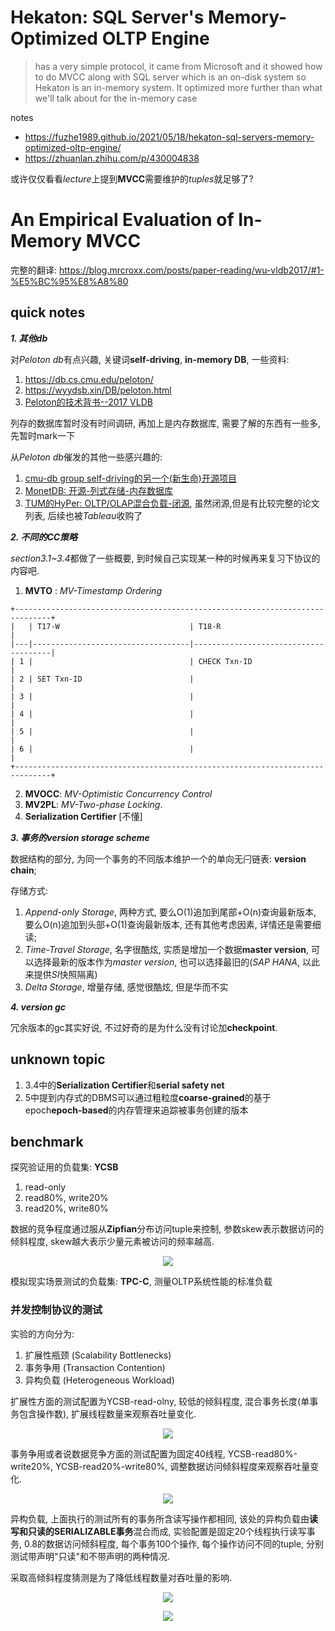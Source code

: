 # Hekaton: SQL Server's Memory-Optimized OLTP Engine

> has a very simple protocol, it came from Microsoft and it showed how to do MVCC along with SQL server which is an on-disk system so Hekaton is an in-memory system. It optimized more further than what we'll talk about for the in-memory case 

notes

- https://fuzhe1989.github.io/2021/05/18/hekaton-sql-servers-memory-optimized-oltp-engine/
- https://zhuanlan.zhihu.com/p/430004838

或许仅仅看看*lecture*上提到**MVCC**需要维护的*tuples*就足够了?

# An Empirical Evaluation of In-Memory MVCC

完整的翻译: https://blog.mrcroxx.com/posts/paper-reading/wu-vldb2017/#1-%E5%BC%95%E8%A8%80

## quick notes

***1. 其他db***

对*Peloton db*有点兴趣, 关键词**self-driving**, **in-memory DB**, 一些资料:

1. https://db.cs.cmu.edu/peloton/
2. https://wyydsb.xin/DB/peloton.html
3. [Peloton的技术背书--2017 VLDB](https://www.vldb.org/pvldb/vol11/p1-menon.pdf)

列存的数据库暂时没有时间调研, 再加上是内存数据库, 需要了解的东西有一些多, 先暂时mark一下

从*Peloton db*催发的其他一些感兴趣的: 

1. [cmu-db group self-driving的另一个(新生命)开源项目](https://github.com/cmu-db/noisepage)
2. [MonetDB: 开源-列式存储-内存数据库](https://github.com/MonetDB/MonetDB)
3. [TUM的HyPer: OLTP/OLAP混合负载-闭源](https://zhuanlan.zhihu.com/p/390448919), 虽然闭源,但是有比较完整的论文列表, 后续也被*Tableau*收购了

***2. 不同的CC策略***

*section3.1~3.4*都做了一些概要, 到时候自己实现某一种的时候再来复习下协议的内容吧.

1. **MVTO** : *MV-Timestamp Ordering*

```
+------------------------------------------------------------------------------+
|   | T17-W                             | T18-R                                |
|---|-----------------------------------|--------------------------------------|
| 1 |                                   | CHECK Txn-ID                         |
| 2 | SET Txn-ID                        |                                      |
| 3 |                                   |                                      |
| 4 |                                   |                                      |
| 5 |                                   |                                      |
| 6 |                                   |                                      |
+------------------------------------------------------------------------------+
```

2. **MVOCC**: *MV-Optimistic Concurrency Control*
3. **MV2PL**: *MV-Two-phase Locking*.
4. **Serialization Certifier** [不懂]

***3. 事务的version storage scheme***

数据结构的部分, 为同一个事务的不同版本维护一个的单向无闩链表: **version chain**;

存储方式: 

1. *Append-only Storage*, 两种方式, 要么O(1)追加到尾部+O(n)查询最新版本, 要么O(n)追加到头部+O(1)查询最新版本, 还有其他考虑因素, 详情还是需要细读;
2. *Time-Travel Storage*, 名字很酷炫, 实质是增加一个数据**master version**, 可以选择最新的版本作为*master version*, 也可以选择最旧的(*SAP HANA*, 以此来提供*SI*快照隔离)
3. *Delta Storage*, 增量存储, 感觉很酷炫, 但是华而不实

***4. version gc***

冗余版本的gc其实好说, 不过好奇的是为什么没有讨论加**checkpoint**.


## unknown topic

1. 3.4中的**Serialization Certifier**和**serial safety net**
2. 5中提到内存式的DBMS可以通过粗粒度**coarse-grained**的基于epoch**epoch-based**的内存管理来追踪被事务创建的版本


## benchmark

探究验证用的负载集: **YCSB**

1. read-only
2. read80%, write20%
3. read20%, write80%

数据的竞争程度通过服从**Zipfian**分布访问tuple来控制, 参数skew表示数据访问的倾斜程度, skew越大表示少量元素被访问的频率越高.

<p align="center">
  <img src="https://user-images.githubusercontent.com/7251387/72624553-7795f900-3947-11ea-8cf2-d53d00cf5196.png">
</p>

模拟现实场景测试的负载集: **TPC-C**, 测量OLTP系统性能的标准负载

### 并发控制协议的测试

实验的方向分为:

1. 扩展性瓶颈 (Scalability Bottlenecks)
2. 事务争用 (Transaction Contention)
3. 异构负载 (Heterogeneous Workload)

扩展性方面的测试配置为YCSB-read-olny, 较低的倾斜程度, 混合事务长度(单事务包含操作数), 扩展线程数量来观察吞吐量变化.

<p align="center">
  <img src="https://blog.mrcroxx.com/posts/paper-reading/wu-vldb2017/figure-6.png">
</p>

事务争用或者说数据竞争方面的测试配置为固定40线程, YCSB-read80%-write20%, YCSB-read20%-write80%, 调整数据访问倾斜程度来观察吞吐量变化.

<p align="center">
  <img src="https://blog.mrcroxx.com/posts/paper-reading/wu-vldb2017/figure-7.png">
</p>


异构负载, 上面执行的测试所有的事务所含读写操作都相同, 该处的异构负载由**读写和只读的SERIALIZABLE事务**混合而成, 实验配置是固定20个线程执行读写事务, 0.8的数据访问倾斜程度, 每个事务100个操作, 每个操作访问不同的tuple, 分别测试带声明"只读"和不带声明的两种情况.

采取高倾斜程度猜测是为了降低线程数量对吞吐量的影响.

<p align="center">
  <img src="https://blog.mrcroxx.com/posts/paper-reading/wu-vldb2017/figure-8.png">
</p>


<p align="center">
  <img src="https://blog.mrcroxx.com/posts/paper-reading/wu-vldb2017/figure-9.png">
</p>

